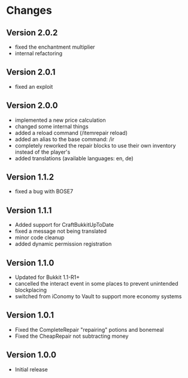 Changes
=======

Version 2.0.2
-------------
- fixed the enchantment multiplier
- internal refactoring

Version 2.0.1
-------------
- fixed an exploit

Version 2.0.0
-------------
- implemented a new price calculation
- changed some internal things
- added a reload command (/itemrepair reload)
- added an alias to the base command: /ir <action>
- completely reworked the repair blocks to use their own inventory instead of the player's
- added translations (available languages: en, de)

Version 1.1.2
-------------
- fixed a bug with BOSE7

Version 1.1.1
-------------
- Added support for CraftBukkitUpToDate
- fixed a message not being translated
- minor code cleanup
- added dynamic permission registration

Version 1.1.0
-------------
- Updated for Bukkit 1.1-R1+
- cancelled the interact event in some places to prevent unintended blockplacing
- switched from iConomy to Vault to support more economy systems

Version 1.0.1
-------------
- Fixed the CompleteRepair "repairing" potions and bonemeal
- Fixed the CheapRepair not subtracting money

Version 1.0.0
-------------
- Initial release
